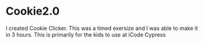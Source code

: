 # Cookie2.0
I created Cookie Clicker.
This was a timed exersize and I was able to make it in 3 hours. 
This is primarily for the kids to use at iCode Cypress
